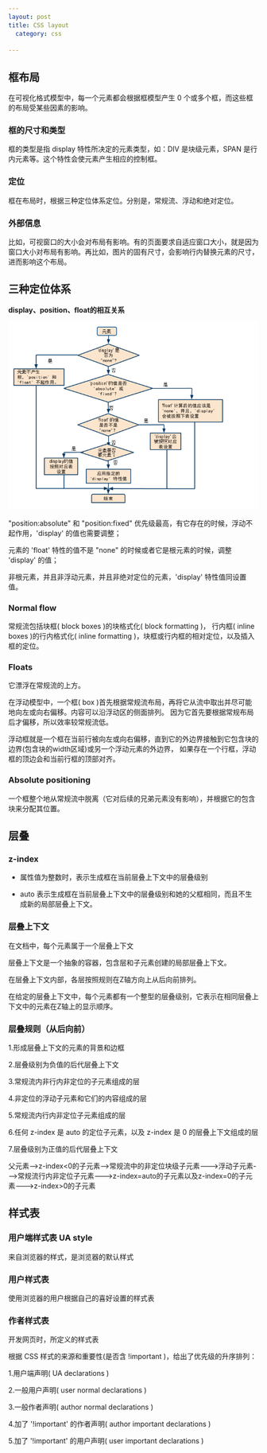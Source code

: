 ```yaml
---
layout: post
title: CSS layout
  category: css

---
```


## 框布局

在可视化格式模型中，每一个元素都会根据框模型产生 0 个或多个框，而这些框的布局受某些因素的影响。

### 框的尺寸和类型

框的类型是指 display 特性所决定的元素类型，如：DIV 是块级元素，SPAN 是行内元素等。这个特性会使元素产生相应的控制框。

### 定位

框在布局时，根据三种定位体系定位。分别是，常规流、浮动和绝对定位。

### 外部信息

比如，可视窗口的大小会对布局有影响。有的页面要求自适应窗口大小，就是因为窗口大小对布局有影响。再比如，图片的固有尺寸，会影响行内替换元素的尺寸，进而影响这个布局。


## 三种定位体系

**display、position、float的相互关系**

![定位关系](/images/display_float_position.png)

 "position:absolute" 和 "position:fixed" 优先级最高，有它存在的时候，浮动不起作用，'display' 的值也需要调整；
 
元素的 'float' 特性的值不是 "none" 的时候或者它是根元素的时候，调整 'display' 的值； 

非根元素，并且非浮动元素，并且非绝对定位的元素，'display' 特性值同设置值。



### Normal flow

常规流包括块框( block boxes )的块格式化( block formatting )， 行内框( inline boxes )的行内格式化( inline formatting )，块框或行内框的相对定位，以及插入框的定位。


### Floats

它漂浮在常规流的上方。

在浮动模型中，一个框( box )首先根据常规流布局，再将它从流中取出并尽可能地向左或向右偏移。内容可以沿浮动区的侧面排列。 因为它首先要根据常规布局后才偏移，所以效率较常规流低。

浮动框就是一个框在当前行被向左或向右偏移，直到它的外边界接触到它包含块的边界(包含块的width区域)或另一个浮动元素的外边界， 如果存在一个行框，浮动框的顶边会和当前行框的顶部对齐。

### Absolute positioning

一个框整个地从常规流中脱离（它对后续的兄弟元素没有影响），并根据它的包含块来分配其位置。



## 层叠

### z-index

* 属性值为整数时，表示生成框在当前层叠上下文中的层叠级别

* auto 表示生成框在当前层叠上下文中的层叠级别和她的父框相同，而且不生成新的局部层叠上下文。

### 层叠上下文
在文档中，每个元素属于一个层叠上下文

层叠上下文是一个抽象的容器，包含层和子元素创建的局部层叠上下文。

在层叠上下文内部，各层按照规则在Z轴方向上从后向前排列。

在给定的层叠上下文中，每个元素都有一个整型的层叠级别，它表示在相同层叠上下文中的元素在Z轴上的显示顺序。

### 层叠规则（从后向前）

1.形成层叠上下文的元素的背景和边框

2.层叠级别为负值的后代层叠上下文

3.常规流内非行内非定位的子元素组成的层

4.非定位的浮动子元素和它们的内容组成的层

5.常规流内行内非定位子元素组成的层

6.任何 z-index 是 auto 的定位子元素，以及 z-index 是 0 的层叠上下文组成的层

7.层叠级别为正值的后代层叠上下文

父元素-->z-index<0的子元素-->常规流中的非定位块级子元素--->浮动子元素--->常规流行内非定位子元素--->z-index=auto的子元素以及z-index=0的子元素--->z-index>0的子元素

## 样式表

### 用户端样式表 UA style

来自浏览器的样式，是浏览器的默认样式

### 用户样式表

使用浏览器的用户根据自己的喜好设置的样式表

### 作者样式表

开发网页时，所定义的样式表

根据 CSS 样式的来源和重要性(是否含 !important )，给出了优先级的升序排列：

1.用户端声明( UA declarations )

2.一般用户声明( user normal declarations )

3.一般作者声明( author normal declarations )

4.加了 '!important' 的作者声明( author important declarations )

5.加了 '!important' 的用户声明( user important declarations )











